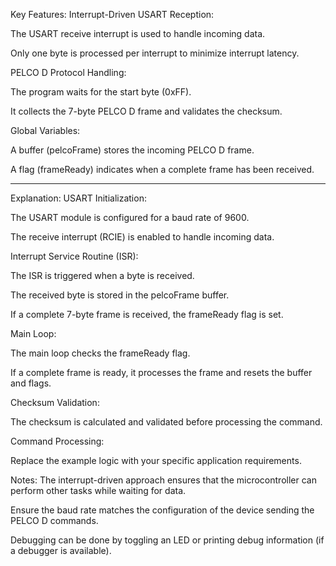 Key Features:
Interrupt-Driven USART Reception:

The USART receive interrupt is used to handle incoming data.

Only one byte is processed per interrupt to minimize interrupt latency.

PELCO D Protocol Handling:

The program waits for the start byte (0xFF).

It collects the 7-byte PELCO D frame and validates the checksum.

Global Variables:

A buffer (pelcoFrame) stores the incoming PELCO D frame.

A flag (frameReady) indicates when a complete frame has been received.

-----

Explanation:
USART Initialization:

The USART module is configured for a baud rate of 9600.

The receive interrupt (RCIE) is enabled to handle incoming data.

Interrupt Service Routine (ISR):

The ISR is triggered when a byte is received.

The received byte is stored in the pelcoFrame buffer.

If a complete 7-byte frame is received, the frameReady flag is set.

Main Loop:

The main loop checks the frameReady flag.

If a complete frame is ready, it processes the frame and resets the buffer and flags.

Checksum Validation:

The checksum is calculated and validated before processing the command.

Command Processing:

Replace the example logic with your specific application requirements.

Notes:
The interrupt-driven approach ensures that the microcontroller can perform other tasks while waiting for data.

Ensure the baud rate matches the configuration of the device sending the PELCO D commands.

Debugging can be done by toggling an LED or printing debug information (if a debugger is available).
